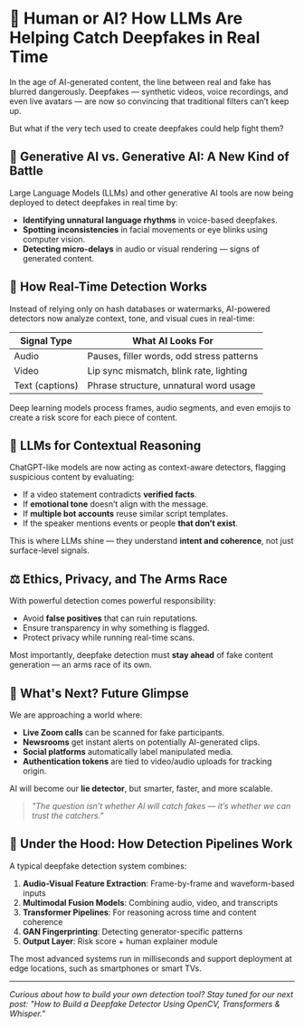 # 🧠 Human or AI? How LLMs Are Helping Catch Deepfakes in Real Time

In the age of AI-generated content, the line between real and fake has blurred dangerously. Deepfakes — synthetic videos, voice recordings, and even live avatars — are now so convincing that traditional filters can’t keep up.

But what if the very tech used to create deepfakes could help fight them?

## 🤖 Generative AI vs. Generative AI: A New Kind of Battle

Large Language Models (LLMs) and other generative AI tools are now being deployed to detect deepfakes in real time by:

* **Identifying unnatural language rhythms** in voice-based deepfakes.
* **Spotting inconsistencies** in facial movements or eye blinks using computer vision.
* **Detecting micro-delays** in audio or visual rendering — signs of generated content.

## 🎯 How Real-Time Detection Works

Instead of relying only on hash databases or watermarks, AI-powered detectors now analyze context, tone, and visual cues in real-time:

| Signal Type     | What AI Looks For                         |
| --------------- | ----------------------------------------- |
| Audio           | Pauses, filler words, odd stress patterns |
| Video           | Lip sync mismatch, blink rate, lighting   |
| Text (captions) | Phrase structure, unnatural word usage    |

Deep learning models process frames, audio segments, and even emojis to create a risk score for each piece of content.

## 🧹 LLMs for Contextual Reasoning

ChatGPT-like models are now acting as context-aware detectors, flagging suspicious content by evaluating:

* If a video statement contradicts **verified facts**.
* If **emotional tone** doesn’t align with the message.
* If **multiple bot accounts** reuse similar script templates.
* If the speaker mentions events or people **that don’t exist**.

This is where LLMs shine — they understand **intent and coherence**, not just surface-level signals.

## ⚖️ Ethics, Privacy, and The Arms Race

With powerful detection comes powerful responsibility:

* Avoid **false positives** that can ruin reputations.
* Ensure transparency in why something is flagged.
* Protect privacy while running real-time scans.

Most importantly, deepfake detection must **stay ahead** of fake content generation — an arms race of its own.

## 🚀 What's Next? Future Glimpse

We are approaching a world where:

* **Live Zoom calls** can be scanned for fake participants.
* **Newsrooms** get instant alerts on potentially AI-generated clips.
* **Social platforms** automatically label manipulated media.
* **Authentication tokens** are tied to video/audio uploads for tracking origin.

AI will become our **lie detector**, but smarter, faster, and more scalable.

> *"The question isn’t whether AI will catch fakes — it’s whether we can trust the catchers."*

## 🔧 Under the Hood: How Detection Pipelines Work

A typical deepfake detection system combines:

1. **Audio-Visual Feature Extraction**: Frame-by-frame and waveform-based inputs
2. **Multimodal Fusion Models**: Combining audio, video, and transcripts
3. **Transformer Pipelines**: For reasoning across time and content coherence
4. **GAN Fingerprinting**: Detecting generator-specific patterns
5. **Output Layer**: Risk score + human explainer module

The most advanced systems run in milliseconds and support deployment at edge locations, such as smartphones or smart TVs.

---

*Curious about how to build your own detection tool? Stay tuned for our next post: "How to Build a Deepfake Detector Using OpenCV, Transformers & Whisper."*

